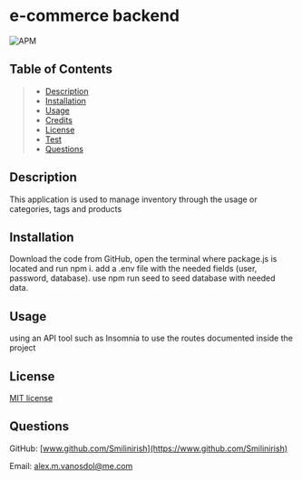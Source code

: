 # e-commerce backend

  ![APM](https://img.shields.io/badge/license-MIT-blue)

  ## Table of Contents
> - [Description](#description)
> - [Installation](#installation )
> - [Usage](#usage)
> - [Credits](#credits)
> - [License](#license)
> - [Test](#test)
> - [Questions](#questions)

## Description
This application is used to manage inventory through the usage or categories, tags and products 

## Installation 
Download the code from GitHub, open the terminal where package.js is located and run npm i. add a .env file with the needed fields (user, password, database). use npm run seed to seed database with needed data. 

## Usage
using an API tool such as Insomnia to use the routes documented inside the project

## License
[MIT license](https://github.com/Smilinirish/e-commerce/blob/main/LICENSE)

## Questions
GitHub: [www.github.com/Smilinirish](https://www.github.com/Smilinirish)

Email: alex.m.vanosdol@me.com

